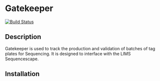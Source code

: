 Gatekeeper
==========

[![Build Status](https://travis-ci.org/radome/gatekeeper.svg?branch=test_openstack)](https://travis-ci.org/radome/gatekeeper)

Description
-----------

Gatekeeper is used to track the production and validation of batches of tag plates for Sequencing. It is designed to interface with the LIMS Sequencescape.

Installation
------------

